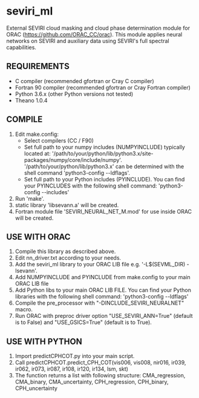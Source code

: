 # seviri_ml
External SEVIRI cloud masking and cloud phase determination module for ORAC (https://github.com/ORAC_CC/orac). This module applies neural networks on SEVIRI and auxiliary data using SEVIRI's full spectral capabilities.

REQUIREMENTS
-------------------------------------------
- C compiler (recommended gfortran or Cray C compiler)
- Fortran 90 compiler (recommended gfortran or Cray Fortran compiler)
- Python 3.6.x (other Python versions not tested)
- Theano 1.0.4

COMPILE
-------------------------------------------
1. Edit make.config:
   - Select compilers (CC / F90)
   - Set full path to your numpy includes (NUMPYINCLUDE) typically located at: '/path/to/your/python/lib/python3.x/site-packages/numpy/core/include/numpy'.
     '/path/to/your/python/lib/python3.x' can be determined with the shell command 'python3-config --ldflags'.
   - Set full path to your Python includes (PYINCLUDE). You can find your PYINCLUDES with the following shell command: 'python3-config --includes'
2. Run 'make'.
3. static library 'libsevann.a' will be created.
4. Fortran module file 'SEVIRI_NEURAL_NET_M.mod' for use 
   inside ORAC will be created.

USE WITH ORAC
-------------------------------------------
1. Compile this library as described above.
2. Edit nn_driver.txt according to your needs.
2. Add the seviri_ml library to your ORAC LIB file e.g. '-L$(SEVML_DIR) -lsevann'.
4. Add NUMPYINCLUDE and PYINCLUDE from make.config to your main ORAC LIB file
5. Add Python libs to your main ORAC LIB FILE. You can find your Python libraries with the following shell command: 'python3-config --ldflags'
3. Compile the pre_processor with 
   "-DINCLUDE_SEVIRI_NEURALNET" macro.
4. Run ORAC with preproc driver option 
   "USE_SEVIRI_ANN=True" (default is to False) and 
   "USE_GSICS=True" (default is to True).
   
USE WITH PYTHON
-------------------------------------------
1. Import predictCPHCOT.py into your main script.
2. Call predictCPHCOT.predict_CPH_COT(vis006, vis008, nir016, ir039, ir062, ir073, ir087, ir108, ir120, ir134, lsm, skt)
3. The function returns a list with following structure: CMA_regression, CMA_binary, CMA_uncertainty, CPH_regression, CPH_binary, CPH_uncertainty 
